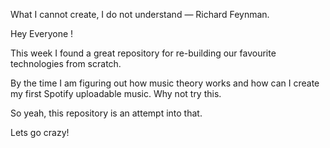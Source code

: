 What I cannot create, I do not understand — Richard Feynman.

Hey Everyone !

This week I found a great repository for re-building our favourite technologies from scratch.

By the time I am figuring out how music theory works and how can I create my first 
Spotify uploadable music. Why not try this.


So yeah, this repository is an attempt into that. 


Lets go crazy!

